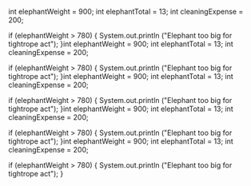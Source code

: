 int elephantWeight = 900;
int elephantTotal = 13;
int cleaningExpense = 200;

if (elephantWeight > 780) {
	System.out.println ("Elephant too big for tightrope act");
}int elephantWeight = 900;
int elephantTotal = 13;
int cleaningExpense = 200;

if (elephantWeight > 780) {
	System.out.println ("Elephant too big for tightrope act");
}int elephantWeight = 900;
int elephantTotal = 13;
int cleaningExpense = 200;

if (elephantWeight > 780) {
	System.out.println ("Elephant too big for tightrope act");
}int elephantWeight = 900;
int elephantTotal = 13;
int cleaningExpense = 200;

if (elephantWeight > 780) {
	System.out.println ("Elephant too big for tightrope act");
}int elephantWeight = 900;
int elephantTotal = 13;
int cleaningExpense = 200;

if (elephantWeight > 780) {
	System.out.println ("Elephant too big for tightrope act");
}
